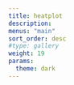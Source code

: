 ```yaml
---
title: heatplot
description:
menus: "main"
sort_order: desc
#type: gallery
weight: 19
params:
  theme: dark
---
```

